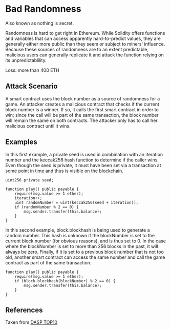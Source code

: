 # Bad Randomness
Also known as nothing is secret.

Randomness is hard to get right in Ethereum. While Solidity offers functions and variables that can access apparently hard-to-predict values, they are generally either more public than they seem or subject to miners' influence. Because these sources of randomness are to an extent predictable, malicious users can generally replicate it and attack the function relying on its unpredictablility.

Loss: more than 400 ETH

## Attack Scenario
A smart contract uses the block number as a source of randomness for a game.
An attacker creates a malicious contract that checks if the current block number is a winner. If so, it calls the first smart contract in order to win; since the call will be part of the same transaction, the block number will remain the same on both contracts.
The attacker only has to call her malicious contract until it wins.

## Examples
In this first example, a private seed is used in combination with an iteration number and the keccak256 hash function to determine if the caller wins. Even though the seed is private, it must have been set via a transaction at some point in time and thus is visible on the blockchain.
```
uint256 private seed;

function play() public payable {
	require(msg.value >= 1 ether);
	iteration++;
	uint randomNumber = uint(keccak256(seed + iteration));
	if (randomNumber % 2 == 0) {
		msg.sender.transfer(this.balance);
	}
}
```
In this second example, block.blockhash is being used to generate a random number. This hash is unknown if the blockNumber is set to the current block.number (for obvious reasons), and is thus set to 0. In the case where the blockNumber is set to more than 256 blocks in the past, it will always be zero. Finally, if it is set to a previous block number that is not too old, another smart contract can access the same number and call the game contract as part of the same transaction.
```
function play() public payable {
	require(msg.value >= 1 ether);
	if (block.blockhash(blockNumber) % 2 == 0) {
		msg.sender.transfer(this.balance);
	}
}
```

## References
Taken from [DASP TOP10](https://dasp.co/)